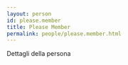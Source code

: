 ```yaml
---
layout: person
id: please.member
title: Please Member
permalink: people/please.member.html
---
```


Dettagli della persona